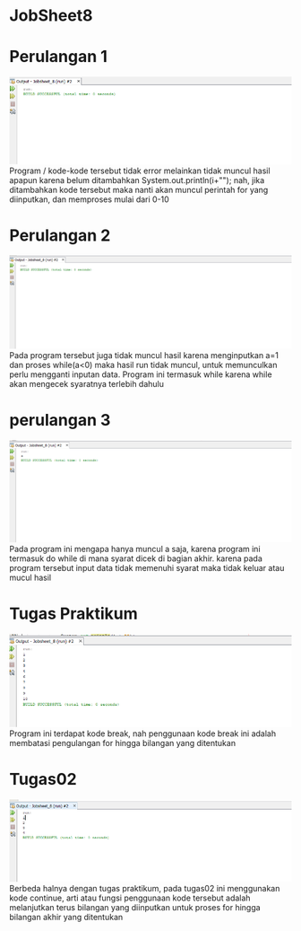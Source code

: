 # JobSheet8
# Perulangan 1
![Alt Text](https://github.com/memorezasabana/JobSheet8/blob/master/1.png)
Program / kode-kode tersebut tidak error melainkan tidak muncul hasil apapun karena belum ditambahkan System.out.println(i+""); nah, jika ditambahkan kode tersebut maka nanti akan muncul perintah for yang diinputkan, dan memproses mulai dari 0-10
# Perulangan 2
![Alt Text](https://github.com/memorezasabana/JobSheet8/blob/master/2.png)
Pada program tersebut juga tidak muncul hasil karena menginputkan a=1 dan proses while(a<0) maka hasil run tidak muncul, untuk memunculkan perlu mengganti inputan data. Program ini termasuk while karena while akan mengecek syaratnya terlebih dahulu
# perulangan 3
![Alt Text](https://github.com/memorezasabana/JobSheet8/blob/master/3.png)
Pada program ini mengapa hanya muncul a saja, karena program ini termasuk do while di mana syarat dicek di bagian akhir. karena pada program tersebut input data tidak memenuhi syarat maka tidak keluar atau mucul hasil
# Tugas Praktikum
![Alt Text](https://github.com/memorezasabana/JobSheet8/blob/master/2019-09-05%20(3).png)
Program ini terdapat kode break, nah penggunaan kode break ini adalah membatasi pengulangan for hingga bilangan yang ditentukan
# Tugas02
![Alt Text](https://github.com/memorezasabana/JobSheet8/blob/master/2019-09-05.png)
Berbeda halnya dengan tugas praktikum, pada tugas02 ini menggunakan kode continue, arti atau fungsi penggunaan kode tersebut adalah melanjutkan terus bilangan yang diinputkan untuk proses for hingga bilangan akhir yang ditentukan 
